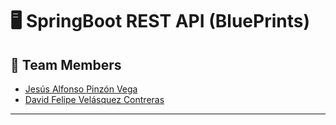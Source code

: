 # 🖥️ SpringBoot REST API (BluePrints)

## 👥 Team Members

- [Jesús Alfonso Pinzón Vega](https://github.com/JAPV-X2612)
- [David Felipe Velásquez Contreras](https://github.com/DavidVCAI)

---